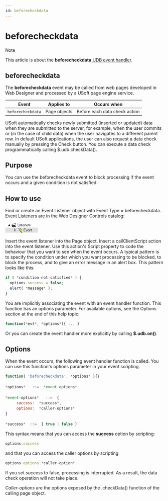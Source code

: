 ```yaml
---
id: beforecheckdata
---
```


# beforecheckdata



> [!NOTE]
> This article is about the **beforecheckdata**[ UDB event handler](/docs/Web_and_app_UIs/UDB_Events).

## **beforecheckdata**

The **beforecheckdata** event may be called from web pages developed in Web Designer and processed by a USoft page engine service.

|**Event**|**Applies to**|**Occurs when**|
|--------|--------|--------|
|`beforecheckdata`|Page objects|Before each data check action|



USoft automatically checks newly submitted (inserted or updated) data when they are submitted to the server, for example, when the user commits or (in the case of child data) when the user navigates to a different parent row. In default USoft applications, the user can also request a data check manually by pressing the Check button. You can execute a data check programmatically calling $.udb.checkData().

## Purpose

You can use the beforecheckdata event to block processing if the event occurs and a given condition is not satisfied.

## How to use

Find or create an Event Listener object with Event Type = beforecheckdata. Event Listeners are in the Web Designer Controls catalog:

![](./assets/ff8672be-ff07-426e-ba7e-0ecf37444b63.png)

Insert the event listener into the Page object. Insert a callClientScript action into the event listener. Use this action's Script property to code the behaviour that you want to see when the event occurs. A typical pattern is to specify the condition under which you want processing to be blocked, to block the process, and to give an error message in an alert box. This pattern looks like this:

```js
if ( *condition-not-satisfied* ) {
  options.success = false;
  alert( *message* );
}

```

You are implicitly associating the event with an event handler function. This function has an options parameter. For available options, see the Options section at the end of this help topic:

```js
function(*evt*, *options*){ ... }
```

Or you can create the event handler more explicitly by calling **$.udb.on()**.

## Options

When the event occurs, the following event handler function is called. You can use this function's options parameter in your event scripting.

```js
function( 'beforecheckdata', *options* ){}

*options*   ::=  *event-options*

*event-options*   ::=  {
     success:  *success*,
     options:  *caller-options*
}

*success*  ::=  { true | false }
```

This syntax means that you can access the **success** option by scripting:

```js
options.success
```

and that you can access the caller options by scripting

```js
options.options.*caller-option*
```

If you set *success* to false, processing is interrupted. As a result, the data check operation will not take place.

*Caller-options* are the options exposed by the .checkData() function of the calling page object.

 